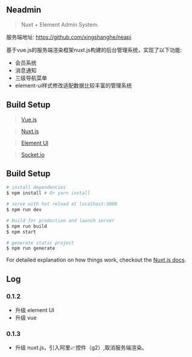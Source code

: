 ## Neadmin

> Nuxt + Element Admin System.

服务端地址: https://github.com/xingshanghe/neapi

基于vue.js的服务端渲染框架nuxt.js构建的后台管理系统，实现了以下功能:



* 会员系统
* 消息通知
* 三级导航菜单
* element-ui样式修改适配数据比较丰富的管理系统

## Build Setup

> [Vue.js](https://cn.vuejs.org/index.html)

> [Nuxt.js](https://zh.nuxtjs.org)

> [Element UI](http://element-cn.eleme.io/#/zh-CN)

> [Socket.io](https://socket.io)

## Build Setup

``` bash
# install dependencies
$ npm install # Or yarn install

# serve with hot reload at localhost:3000
$ npm run dev

# build for production and launch server
$ npm run build
$ npm start

# generate static project
$ npm run generate
```

For detailed explanation on how things work, checkout the [Nuxt.js docs](https://github.com/nuxt/nuxt.js).

## Log
### 0.1.2
* 升级 element UI
* 升级 vue
### 0.1.3
* 升级 nuxt.js，引入阿里📈控件（g2）,取消服务端渲染。